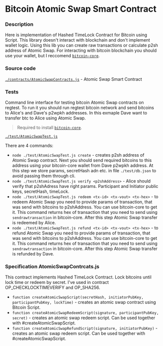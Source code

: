 # Bitcoin Atomic Swap Smart Contract

### Description

Here is implementation of Hashed TimeLock Contract for Bitcoin using Script. This library doesn't interact with blockchain and don't implement wallet logic. Using this lib you can create raw transactions or calculate p2sh address of Atomic Swap. For interacting with bitcoin blockchain you should use your wallet, but I reccomend [`bitcoin-core`](https://bitcoin.org/en/bitcoin-core/).

### Source code

[`./contracts/AtomicSwapContracts.js`](https://github.com/nailkhaf/freeton-atomic-swap/blob/master/btc/contracts/AtomicSwapContracts.js) - Atomic Swap Smart Contract

### Tests

Command line interface for testing bitcoin Atomic Swap contracts on regtest. To run it you should run regtest bitcoin network and send bitcoins to Alice's and Dave's p2wpkh addresses. In this exmaple Dave want to transfer btc to Alice using Atomic Swap.   

> Required to install [`bitcoin-core`](https://bitcoin.org/en/bitcoin-core/).

[`./test/AtomicSwapTest.js`](https://github.com/nailkhaf/freeton-atomic-swap/blob/master/btc/test/AtomicSwapTest.js)

There are 4 commands:

- `node ./test/AtomicSwapTest.js create` - creates p2sh address of Atomic Swap contract. Next you should send required bitcoins to this address using your bitcoin-core wallet from Dave p2wpkh address. At this step we store params, secretHash adn etc. in file `./test/db.json` to avoid passing them through cli.
- `node ./test/AtomicSwapTest.js verify <p2shAddress>` - Alice should verify that p2shAdress have right params. Participant and Initiator public keys, secretHash, timeLock. 
- `node ./test/AtomicSwapTest.js redeem <tx-id> <tx-vout> <tx-hex>` - to redeem Atomic Swap you need to provide params of transaction, that was send with bitcoins to p2shAddress. You can use bitcoin-core to get it. This command returns hex of transaction that you need to send using `sendrawtransaction` in bitcoin-core. After this step Atomic Swap transfer is redeemed by Alice.
- `node ./test/AtomicSwapTest.js refund <tx-id> <tx-vout> <tx-hex>` - to refund Atomic Swap you need to provide params of transaction, that was send with bitcoins to p2shAddress. You can use bitcoin-core to get it. This command returns hex of transaction that you need to send using `sendrawtransaction` in bitcoin-core. After this step Atomic Swap transfer is refunded by Dave.

### Specification AtomicSwapContrcats.js

This contract implements Hashed TimeLock Contract. Lock bitcoins until lock time or redeem by secret. I've used in contract OP_CHECKLOCKTIMEVERIFY and OP_SHA256.

- `function createAtomicSwapScript(secretHash, initiatorPubKey, participantPubKey, lockTime)` - creates an atomic swap contract using Bitcoin Script.
- `function createAtomicSwapRedeemScript(signature, participantPubKey, secret)` - creates an atomic swap redeem script. Can be used together with #createAtomicSwapScript.
- `function createAtomicSwapRefundScript(signature, initiatorPubKey)` - creates an atomic swap redeem script. Can be used together with #createAtomicSwapScript.